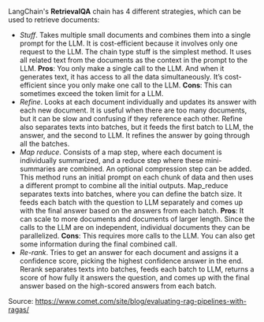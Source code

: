 LangChain's **RetrievalQA** chain has 4 different strategies, which can be used to retrieve documents:
* *Stuff*. Takes multiple small documents and combines them into a single prompt for the LLM. It is cost-efficient because it involves only one request to the LLM. The chain type stuff is the simplest method. It uses all related text from the documents as the context in the prompt to the LLM. **Pros**: You only make a single call to the LLM. And when it generates text, it has access to all the data simultaneously. It’s cost-efficient since you only make one call to the LLM. **Cons**: This can sometimes exceed the token limit for a LLM.
* *Refine*. Looks at each document individually and updates its answer with each new document. It is useful when there are too many documents, but it can be slow and confusing if they reference each other. Refine also separates texts into batches, but it feeds the first batch to LLM, the answer, and the second to LLM. It refines the answer by going through all the batches.
* *Map reduce*. Consists of a map step, where each document is individually summarized, and a reduce step where these mini-summaries are combined. An optional compression step can be added. This method runs an initial prompt on each chunk of data and then uses a different prompt to combine all the initial outputs. Map_reduce separates texts into batches, where you can define the batch size. It feeds each batch with the question to LLM separately and comes up with the final answer based on the answers from each batch. **Pros**: It can scale to more documents and documents of larger length. Since the calls to the LLM are on independent, individual documents they can be parallelized. **Cons**: This requires more calls to the LLM. You can also get some information during the final combined call.
* *Re-rank*. Tries to get an answer for each document and assigns it a confidence score, picking the highest confidence answer in the end. Rerank separates texts into batches, feeds each batch to LLM, returns a score of how fully it answers the question, and comes up with the final answer based on the high-scored answers from each batch.

Source: https://www.comet.com/site/blog/evaluating-rag-pipelines-with-ragas/